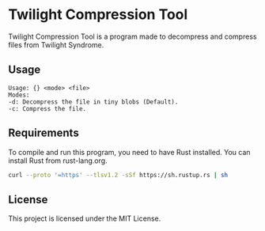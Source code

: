 # Twilight Compression Tool

Twilight Compression Tool is a program made to decompress and compress files from Twilight Syndrome.

## Usage

```
Usage: {} <mode> <file>
Modes:
-d: Decompress the file in tiny blobs (Default).
-c: Compress the file.   
```

## Requirements
To compile and run this program, you need to have Rust installed. You can install Rust from rust-lang.org.

```sh
curl --proto '=https' --tlsv1.2 -sSf https://sh.rustup.rs | sh
```

## License
This project is licensed under the MIT License.
